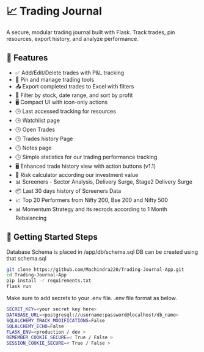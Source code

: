 # 📈 Trading Journal

A secure, modular trading journal built with Flask. Track trades, pin resources, export history, and analyze performance.

## 🔧 Features

- ✅ Add/Edit/Delete trades with P&L tracking
- 📌 Pin and manage trading tools
- 📤 Export completed trades to Excel with filters
- 🧠 Filter by stock, date range, and sort by profit
- 🖥️ Compact UI with icon-only actions
- 🕒 Last accessed tracking for resources
- 🕒 Watchlist page
- 🕒 Open Trades
- 🕒 Trades history Page
- 🕒 Notes page 
- 🕒 Simple statistics for our trading performance tracking
- 🖥️ Enhanced trade history view with action buttons (v1.1)
- 🧮 Risk calculator according our investment value
- 📊 Screeners - Sector Analysis, Delivery Surge, Stage2 Delivery Surge
- 📦 Last 30 days history of Screeners Data
- 📈 Top 20 Performers from Nifty 200, Bse 200 and Nifty 500
- 📊 Momentum Strategy and its recrods according to 1 Month Rebalancing

## 🚀 Getting Started Steps

Database Schema is placed in /app/db/schema.sql
DB can be created using that schema.sql

```bash
git clone https://github.com/Machindra220/Trading-Journal-App.git
cd Trading-Journal-App
pip install -r requirements.txt
flask run
```
Make sure to add secrets to your .env file.
.env file format as below.

```bash
SECRET_KEY=<your secret key here>
DATABASE_URL=<postgresql://username:password@localhost/db_name>
SQLALCHEMY_TRACK_MODIFICATIONS=False
SQLALCHEMY_ECHO=False
FLASK_ENV=<production / dev >
REMEMBER_COOKIE_SECURE=< True / False >
SESSION_COOKIE_SECURE=< True / False >
```
